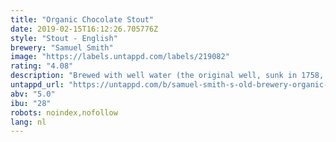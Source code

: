 ```yaml
---
title: "Organic Chocolate Stout"
date: 2019-02-15T16:12:26.705776Z
style: "Stout - English"
brewery: "Samuel Smith"
image: "https://labels.untappd.com/labels/219082"
rating: "4.08"
description: "Brewed with well water (the original well, sunk in 1758, is still in use with the hard water is drawn from 85 feet underground), the gently roasted organic chocolate malt and organic cocoa impart a delicious, smooth and creamy character, with inviting deep flavours and a delightful finish – this is the perfect marriage of satisfying stout and luxurious chocolate."
untappd_url: "https://untappd.com/b/samuel-smith-s-old-brewery-organic-chocolate-stout/219082"
abv: "5.0"
ibu: "28"
robots: noindex,nofollow
lang: nl
---
```

